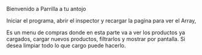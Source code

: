Bienvenido a Parrilla a tu antojo

Iniciar el programa, abrir el inspector y recargar la pagina para ver el Array,

Es un menu de compras donde en esta parte va a ver los productos ya cargados, cargar nuevos productos, filtrarlos y mostrar por pantalla. Si desea limpiar todo lo que cargo puede hacerlo.
